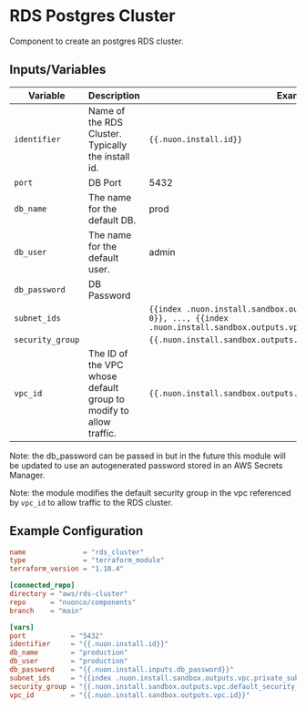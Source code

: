 # RDS Postgres Cluster

Component to create an postgres RDS cluster.

## Inputs/Variables

| Variable         | Description                                                       | Example                                                                                                                                   |
| ---------------- | ----------------------------------------------------------------- | ----------------------------------------------------------------------------------------------------------------------------------------- |
| `identifier`     | Name of the RDS Cluster. Typically the install id.                | `{{.nuon.install.id}}`                                                                                                                    |
| `port`           | DB Port                                                           | 5432                                                                                                                                      |
| `db_name`        | The name for the default DB.                                      | prod                                                                                                                                      |
| `db_user`        | The name for the default user.                                    | admin                                                                                                                                     |
| `db_password`    | DB Password                                                       |                                                                                                                                           |
| `subnet_ids`     |                                                                   | `{{index .nuon.install.sandbox.outputs.vpc.private_subnet_ids 0}}, ..., {{index .nuon.install.sandbox.outputs.vpc.private_subnet_ids n}}` |
| `security_group` |                                                                   | `{{.nuon.install.sandbox.outputs.vpc.default_security_group_id}}`                                                                         |
| `vpc_id`         | The ID of the VPC whose default group to modify to allow traffic. | `{{.nuon.install.sandbox.outputs.vpc.id}}`                                                                                                |

Note: the db_password can be passed in but in the future this module will be updated to use an autogenerated password
stored in an AWS Secrets Manager.

Note: the module modifies the default security group in the vpc referenced by `vpc_id` to allow traffic to the RDS
cluster.

## Example Configuration

```toml
name              = "rds_cluster"
type              = "terraform_module"
terraform_version = "1.10.4"

[connected_repo]
directory = "aws/rds-cluster"
repo      = "nuonco/components"
branch    = "main"

[vars]
port           = "5432"
identifier     = "{{.nuon.install.id}}"
db_name        = "production"
db_user        = "production"
db_password    = "{{.nuon.install.inputs.db_password}}"
subnet_ids     = "{{index .nuon.install.sandbox.outputs.vpc.private_subnet_ids 0}}, {{index .nuon.install.sandbox.outputs.vpc.private_subnet_ids 1}}, {{index .nuon.install.sandbox.outputs.vpc.private_subnet_ids 2}}"
security_group = "{{.nuon.install.sandbox.outputs.vpc.default_security_group_id}}"
vpc_id         = "{{.nuon.install.sandbox.outputs.vpc.id}}"
```
